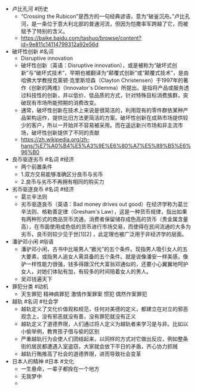 - 卢比孔河 #历史
	- “Crossing the Rubicon”是西方的一句经典谚语，意为“破釜沉舟。”卢比孔河，是一条位于意大利北部的普通河流，但因为恺撒率军跨越了它，而被赋予了特别的含义。
	- https://baike.baidu.com/tashuo/browse/content?id=9e811c14114799312a92e56d
- 破坏性创新 #名词
	- Disruptive innovation
	- 破坏性创新（英语：Disruptive innovation），或是被称为“破坏式创新”与“破坏式技术”，早期也被翻译为“颠覆式创新”或“颠覆式技术”，是由哈佛大学教授克莱顿·克里斯坦森（Clayton Christensen）于1997年的著作《创新的两难》（Innovator's Dilemma）所提出。是指将产品或服务透过科技性的创新，并以低价、低品质的方式，针对特殊目标消费族群，突破现有市场所能预期的消费改变。
	- 通常，破坏性创新在技术上来说是很简洁的，利用现有的零件群依某种产品架构运作，提供比旧方法更简洁的方案。破坏性创新在成熟市场提供较少的客户，所以一开始并不容易被采用。而在遥远新兴市场和非主流市场，破坏性创新提供了不同的贡献
	- https://zh.wikipedia.org/zh-hans/%E7%A0%B4%E5%A3%9E%E6%80%A7%E5%89%B5%E6%96%B0
- 良币驱逐劣币 #名词 #经济
	- 两个前置条件
	- 1.双方交易能够准确区分良币与劣币
	- 2.良币与劣币不再拥有相同的购买力
- 劣币驱逐良币 #名词 #经济
	- 葛兰辛法则
	- 劣币驱逐良币（英语：Bad money drives out good）在经济学称为葛兰辛法则、格勒善定律（Gresham's Law），这是一种货币规律，指出如果有两种形式的商品货币流通，消费者保留储存成色高的货币（贵金属含量高），在市面使用成色低的货币进行市场交易，而使得在民间流通的大多为劣币，良币则较少见于世[1][2] ，此定理也被广泛用于非经济学的层面。
- 潘驴邓小闲 #俗语
	- 潘驴邓小闲，古书中比喻男人“捱光”的五个条件。现指男人吸引女人的五大要素，或指男人追女人需具备的五个条件。就是说像潘安一样美感，像驴一样性能力很强，钱多得跟汉代大富翁邓通似的，还要小心翼翼地呵护女人，对她们体贴有加，有较多的时间陪着女人的男人。
	- 吴邓钱遍天下
- 罪犯分类 #动机
	- 天生罪犯 精神病罪犯 激情作案罪案 惯犯 偶然作案罪犯
- 越轨 #名词 #社会学
	- 越轨定义了文化价值观和规范，任何对美德的定义，都建立在对立的邪恶观念上，没有邪恶就没有善，没有罪犯就没有正义
	- 越轨定义了道德界限，人们通过将人定义为越轨者来学习是与非。比如以小偷举例，教育孩子借与偷的区别
	- 严重越轨行为会使人们团结起来，以同样的方式对它做出反应，例如整条街的居民都遭遇入室盗窃，大家就会放下平日的矛盾，齐心协力抓贼
	- 越轨行贿推高了社会的道德界限，进而导致社会变革
- 日本人的精神 #日本 #文化
	- 一生悬命，一辈子都拴在一个地方
	- 无我梦中
	-
